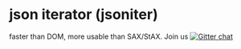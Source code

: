 # json iterator (jsoniter)

faster than DOM, more usable than SAX/StAX. Join us [![Gitter chat](https://badges.gitter.im/gitterHQ/gitter.png)](https://gitter.im/json-iterator/Lobby)
